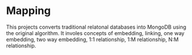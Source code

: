 # Mapping
  This projects converts traditional relatonal databases into MongoDB using the original algorithm. It involes concepts of embedding, linking, one way embedding, two way embedding, 1:1 relationship, 1:M relationship, N:M relationship.
